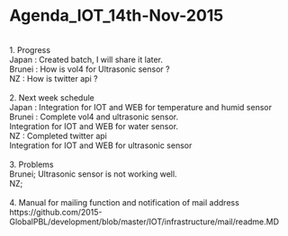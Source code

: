 # Agenda_IOT_14th-Nov-2015
<br>
1. Progress<br>
Japan : Created batch, I will share it later.<br>
Brunei : How is vol4 for Ultrasonic sensor ?<br>
NZ : How is twitter api ?<br>
<br>
2. Next week schedule <br>
Japan : Integration for IOT and WEB for temperature and humid sensor<br>
Brunei : Complete vol4 and ultrasonic sensor.<br>
         Integration for IOT and WEB for water sensor.<br>
NZ : Completed twitter api<br>
     Integration for IOT and WEB for ultrasonic sensor<br>
<br>
3. Problems<br>
Brunei; Ultrasonic sensor is not working well.<br>
NZ; <br>
<br>
4. Manual for mailing function and notification of mail address<br>
https://github.com/2015-GlobalPBL/development/blob/master/IOT/infrastructure/mail/readme.MD